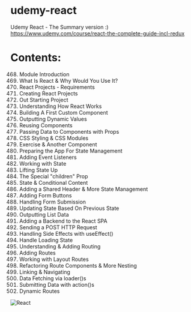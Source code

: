 # udemy-react

Udemy React - The Summary version :) <br>
https://www.udemy.com/course/react-the-complete-guide-incl-redux

# Contents:

468. Module Introduction
469. What Is React & Why Would You Use It?
470. React Projects - Requirements
471. Creating React Projects
472. Out Starting Project
473. Understanding How React Works
474. Building A First Custom Component
475. Outputting Dynamic Values
476. Reusing Components
477. Passing Data to Components with Props
478. CSS Styling & CSS Modules
479. Exercise & Another Component
480. Preparing the App For State Management
481. Adding Event Listeners
482. Working with State
483. Lifting State Up
484. The Special "children" Prop
485. State & Conditional Content
486. Adding a Shared Header & More State Management
487. Adding Form Buttons
488. Handling Form Submission
489. Updating State Based On Previous State
490. Outputting List Data
491. Adding a Backend to the React SPA
492. Sending a POST HTTP Request
493. Handling Side Effects with useEffect()
494. Handle Loading State
495. Understanding & Adding Routing
496. Adding Routes
497. Working with Layout Routes
498. Refactoring Route Components & More Nesting
499. Linking & Navigating
500. Data Fetching via loader()s
501. Submitting Data with action()s
502. Dynamic Routes<br>

![React](https://user-images.githubusercontent.com/72088440/219869426-0bbe7c36-dd8c-4931-b63f-ed3d1481ee97.PNG)

